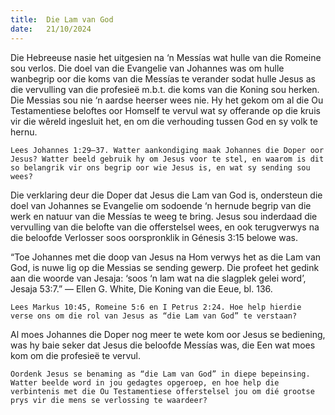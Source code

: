 ```yaml
---
title:  Die Lam van God
date:   21/10/2024
---
```


Die Hebreeuse nasie het uitgesien na ‘n Messías wat hulle van die Romeine sou verlos. Die doel van die Evangelie van Johannes was om hulle wanbegrip oor die koms van die Messías te verander sodat hulle Jesus as die vervulling van die profesieë m.b.t. die koms van die Koning sou herken. Die Messias sou nie ‘n aardse heerser wees nie. Hy het gekom om al die Ou Testamentiese beloftes oor Homself te vervul wat sy offerande op die kruis vir die wêreld ingesluit het, en om die verhouding tussen God en sy volk te hernu.

`Lees Johannes 1:29–37. Watter aankondiging maak Johannes die Doper oor Jesus? Watter beeld gebruik hy om Jesus voor te stel, en waarom is dit so belangrik vir ons begrip oor wie Jesus is, en wat sy sending sou wees?`

Die verklaring deur die Doper dat Jesus die Lam van God is, ondersteun die doel van Johannes se Evangelie om sodoende ‘n hernude begrip van die werk en natuur van die Messías te weeg te bring. Jesus sou inderdaad die vervulling van die belofte van die offerstelsel wees, en ook terugverwys na die beloofde Verlosser soos oorspronklik in Génesis 3:15 belowe was.

“Toe Johannes met die doop van Jesus na Hom verwys het as die Lam van God, is nuwe lig op die Messias se sending gewerp. Die profeet het gedink aan die woorde van Jesaja: ‘soos ‘n lam wat na die slagplek gelei word’, Jesaja 53:7.” — Ellen G. White, Die Koning van die Eeue, bl. 136.

`Lees Markus 10:45, Romeine 5:6 en I Petrus 2:24. Hoe help hierdie verse ons om die rol van Jesus as “die Lam van God” te verstaan?`

Al moes Johannes die Doper nog meer te wete kom oor Jesus se bediening, was hy baie seker dat Jesus die beloofde Messías was, die Een wat moes kom om die profesieë te vervul.

`Oordenk Jesus se benaming as “die Lam van God” in diepe bepeinsing. Watter beelde word in jou gedagtes opgeroep, en hoe help die verbintenis met die Ou Testamentiese offerstelsel jou om dié grootse prys vir die mens se verlossing te waardeer?`